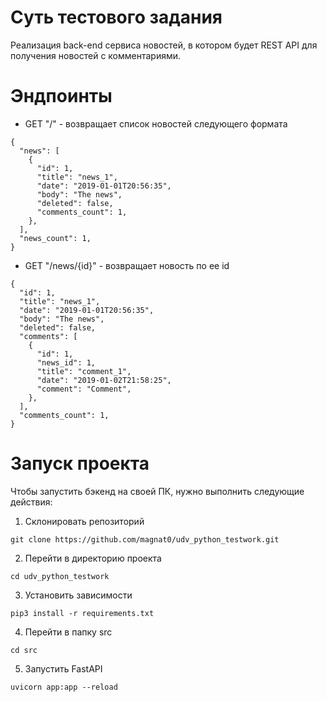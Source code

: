 # Суть тестового задания  
Реализация back-end сервиса новостей, в котором будет REST API для получения новостей с комментариями.  

# Эндпоинты  
- GET "/" - возвращает список новостей следующего формата  
```
{
  "news": [
    {
      "id": 1,
      "title": "news_1",
      "date": "2019-01-01T20:56:35",
      "body": "The news",
      "deleted": false,
      "comments_count": 1,
    },
  ],
  "news_count": 1,
}
```  
- GET "/news/{id}" - возвращает новость по ее id  
```
{
  "id": 1,
  "title": "news_1",
  "date": "2019-01-01T20:56:35",
  "body": "The news",
  "deleted": false,
  "comments": [
    {
      "id": 1,
      "news_id": 1,
      "title": "comment_1",
      "date": "2019-01-02T21:58:25",
      "comment": "Comment",
    },
  ],
  "comments_count": 1,
}
```  
# Запуск проекта  
Чтобы запустить бэкенд на своей ПК, нужно выполнить следующие действия:
  
1. Склонировать репозиторий  

```git clone https://github.com/magnat0/udv_python_testwork.git```  
  
2. Перейти в директорию проекта  
  
```cd udv_python_testwork```  
  
3. Установить зависимости  
  
```pip3 install -r requirements.txt```  
  
4. Перейти в папку src  
  
```cd src```  
  
5. Запустить FastAPI 

```uvicorn app:app --reload```  

